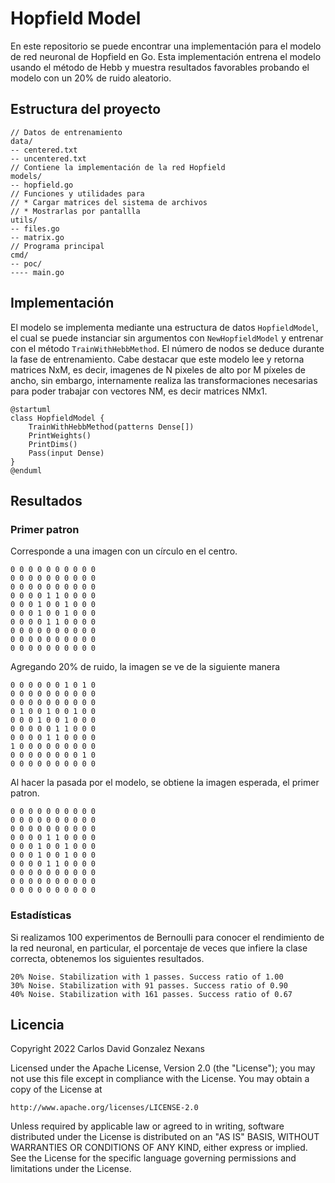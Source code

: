 # Hopfield Model

En este repositorio se puede encontrar una implementación para el modelo 
de red neuronal de Hopfield en Go. Esta implementación entrena el modelo
usando el método de Hebb y muestra resultados favorables probando
el modelo con un 20% de ruido aleatorio.

## Estructura del proyecto

```
// Datos de entrenamiento
data/
-- centered.txt
-- uncentered.txt
// Contiene la implementación de la red Hopfield
models/
-- hopfield.go
// Funciones y utilidades para
// * Cargar matrices del sistema de archivos
// * Mostrarlas por pantallla
utils/
-- files.go
-- matrix.go
// Programa principal
cmd/
-- poc/
---- main.go
```

## Implementación

El modelo se implementa mediante una estructura de datos `HopfieldModel`,
el cual se puede instanciar sin argumentos con `NewHopfieldModel` y entrenar con el método `TrainWithHebbMethod`.
El número de nodos se deduce durante la fase de entrenamiento.
Cabe destacar que este modelo lee y retorna matrices NxM, es decir, imagenes
de N pixeles de alto por M píxeles de ancho, sin embargo, internamente realiza
las transformaciones necesarias para poder trabajar con vectores NM, es decir
matrices NMx1.

```plantuml
@startuml
class HopfieldModel {
    TrainWithHebbMethod(patterns Dense[])
    PrintWeights()
    PrintDims()
    Pass(input Dense)
}
@enduml
```

## Resultados

### Primer patron

Corresponde a una imagen con un círculo en el centro.

```
0 0 0 0 0 0 0 0 0 0 
0 0 0 0 0 0 0 0 0 0 
0 0 0 0 0 0 0 0 0 0 
0 0 0 0 1 1 0 0 0 0 
0 0 0 1 0 0 1 0 0 0 
0 0 0 1 0 0 1 0 0 0 
0 0 0 0 1 1 0 0 0 0 
0 0 0 0 0 0 0 0 0 0 
0 0 0 0 0 0 0 0 0 0 
0 0 0 0 0 0 0 0 0 0
```

Agregando 20% de ruido, la imagen se ve de la siguiente manera

```
0 0 0 0 0 0 1 0 1 0
0 0 0 0 0 0 0 0 0 0
0 0 0 0 0 0 0 0 0 0
0 1 0 0 1 0 0 1 0 0
0 0 0 1 0 0 1 0 0 0
0 0 0 0 0 1 1 0 0 0
0 0 0 0 1 1 0 0 0 0
1 0 0 0 0 0 0 0 0 0
0 0 0 0 0 0 0 0 1 0
0 0 0 0 0 0 0 0 0 0
```

Al hacer la pasada por el modelo, se obtiene la imagen esperada, el primer patron.

```
0 0 0 0 0 0 0 0 0 0
0 0 0 0 0 0 0 0 0 0
0 0 0 0 0 0 0 0 0 0
0 0 0 0 1 1 0 0 0 0
0 0 0 1 0 0 1 0 0 0
0 0 0 1 0 0 1 0 0 0
0 0 0 0 1 1 0 0 0 0
0 0 0 0 0 0 0 0 0 0
0 0 0 0 0 0 0 0 0 0
0 0 0 0 0 0 0 0 0 0
```

### Estadísticas

Si realizamos 100 experimentos de Bernoulli para conocer el rendimiento de la red neuronal,
en particular, el porcentaje de veces que infiere la clase correcta, obtenemos los siguientes resultados.

```
20% Noise. Stabilization with 1 passes. Success ratio of 1.00
30% Noise. Stabilization with 91 passes. Success ratio of 0.90
40% Noise. Stabilization with 161 passes. Success ratio of 0.67
```

## Licencia

Copyright 2022 Carlos David Gonzalez Nexans

Licensed under the Apache License, Version 2.0 (the "License");
you may not use this file except in compliance with the License.
You may obtain a copy of the License at

    http://www.apache.org/licenses/LICENSE-2.0

Unless required by applicable law or agreed to in writing, software
distributed under the License is distributed on an "AS IS" BASIS,
WITHOUT WARRANTIES OR CONDITIONS OF ANY KIND, either express or implied.
See the License for the specific language governing permissions and
limitations under the License.
